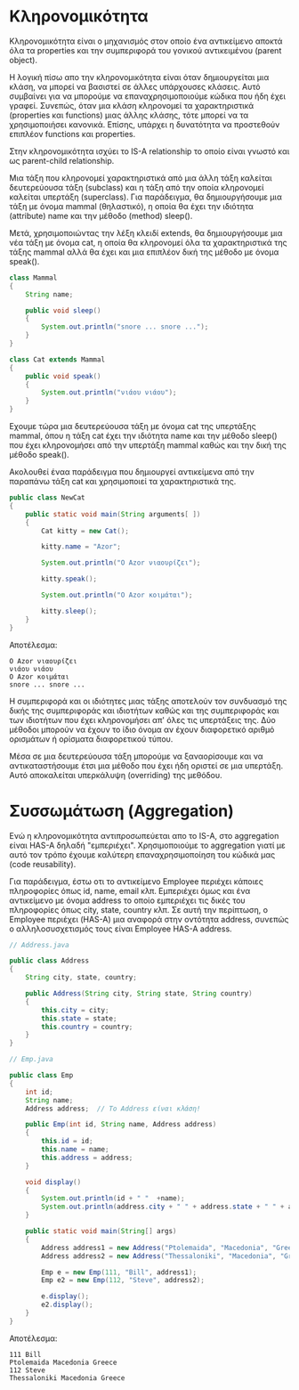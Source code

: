 # Κληρονομικότητα
Κληρονομικότητα είναι ο μηχανισμός στον οποίο ένα αντικείμενο αποκτά όλα τα properties και την συμπεριφορά του γονικού αντικειμένου (parent object).

Η λογική πίσω απο την κληρονομικότητα είναι όταν δημιουργείται μια κλάση, να μπορεί να βασιστεί σε άλλες υπάρχουσες κλάσεις. Αυτό συμβαίνει για να μπορούμε να επαναχρησιμοποιούμε κώδικα που ήδη έχει γραφεί. Συνεπώς, όταν μια κλάση κληρονομεί τα χαρακτηριστικά (properties και functions) μιας άλλης κλάσης, τότε μπορεί να τα χρησιμοποιήσει κανονικά. Επίσης, υπάρχει η δυνατότητα να προστεθούν επιπλέον functions και properties.

Στην κληρονομικότητα ισχύει το IS-A relationship το οποίο είναι γνωστό και ως parent-child relationship.

Μια τάξη που κληρονομεί χαρακτηριστικά από μια άλλη τάξη καλείται δευτερεύουσα τάξη (subclass) και η τάξη από την οποία κληρονομεί καλείται υπερτάξη (superclass). Για παράδειγμα, θα δημιουργήσουμε μια τάξη με όνομα mammal (θηλαστικό), η οποία θα έχει την ιδιότητα (attribute) name και την μέθοδο (method) sleep().

Μετά, χρησιμοποιώντας την λέξη κλειδί extends, θα δημιουργήσουμε μια νέα τάξη με όνομα cat, η οποία θα κληρονομεί όλα τα χαρακτηριστικά της τάξης mammal αλλά θα έχει και μια επιπλέον δική της μέθοδο με όνομα speak().

```java
class Mammal
{
    String name;

    public void sleep()
    {
        System.out.println("snore ... snore ...");
    }
}

class Cat extends Mammal
{
    public void speak()
    {
        System.out.println("νιάου νιάου");
    }
}
```

Εχουμε τώρα μια δευτερεύουσα τάξη με όνομα cat της υπερτάξης mammal, όπου η τάξη cat έχει την ιδιότητα name και την μέθοδο sleep() που έχει κληρονομήσει από την υπερτάξη mammal καθώς και την δική της μέθοδο speak().

Ακολουθεί έναα παράδειγμα που δημιουργεί αντικείμενα από την παραπάνω τάξη cat και χρησιμοποιεί τα χαρακτηριστικά της.

```java
public class NewCat
{
    public static void main(String arguments[ ])
    {
        Cat kitty = new Cat();

        kitty.name = "Azor";

        System.out.println("Ο Azor νιαουρίζει");

        kitty.speak();

        System.out.println("Ο Azor κοιμάται");

        kitty.sleep();
    }
}
```

Αποτέλεσμα:
```
Ο Azor νιαουρίζει
νιάου νιάου
Ο Azor κοιμάται
snore ... snore ...
```

Η συμπεριφορά και οι ιδιότητες μιας τάξης αποτελούν τον συνδυασμό της δικής της συμπεριφοράς και ιδιοτήτων καθώς και της συμπεριφοράς και των ιδιοτήτων που έχει κληρονομήσει απ' όλες τις υπερτάξεις της. Δύο μέθοδοι μπορούν να έχουν το ίδιο όνομα αν έχουν διαφορετικό αριθμό ορισμάτων ή ορίσματα διαφορετικού τύπου.

Μέσα σε μια δευτερεύουσα τάξη μπορούμε να ξαναορίσουμε και να αντικαταστήσουμε έτσι μια μέθοδο που έχει ήδη οριστεί σε μια υπερτάξη. Αυτό αποκαλείται υπερκάλυψη (overriding) της μεθόδου.

# Συσσωμάτωση (Aggregation)
Ενώ η κληρονομικότητα αντιπροσωπεύεται απο το IS-A, στο aggregation είναι HAS-A δηλαδή "εμπεριέχει". Χρησιμοποιούμε το aggregation γιατί με αυτό τον τρόπο έχουμε καλύτερη επαναχρησιμοποίηση του κώδικά μας (code reusability).

Για παράδειγμα, έστω οτι το αντικείμενο Employee περιέχει κάποιες πληροφορίες όπως id, name, email κλπ. Εμπεριέχει όμως και ένα αντικείμενο με όνομα address το οποίο εμπεριέχει τις δικές του πληροφορίες όπως city, state, country κλπ. Σε αυτή την περίπτωση, ο Employee περιέχει (HAS-A) μια αναφορά στην οντότητα address, συνεπώς ο αλληλοσυσχετισμός τους είναι Employee HAS-A address.

```java
// Address.java

public class Address 
{  
    String city, state, country;  

    public Address(String city, String state, String country) 
    {  
        this.city = city;  
        this.state = state;  
        this.country = country;  
    }  
}  
```

```java
// Emp.java

public class Emp 
{  
    int id;  
    String name;  
    Address address;  // Το Address είναι κλάση!

    public Emp(int id, String name, Address address) 
    {  
        this.id = id;  
        this.name = name;  
        this.address = address;  
    }  

    void display()
    {  
        System.out.println(id + " "  +name);  
        System.out.println(address.city + " " + address.state + " " + address.country);  
    }  

    public static void main(String[] args) 
    {  
        Address address1 = new Address("Ptolemaida", "Macedonia", "Greece");  
        Address address2 = new Address("Thessaloniki", "Macedonia", "Greece");  

        Emp e = new Emp(111, "Bill", address1);  
        Emp e2 = new Emp(112, "Steve", address2);  

        e.display();  
        e2.display();  
    }  
}  

```

Αποτέλεσμα:
```
111 Bill
Ptolemaida Macedonia Greece
112 Steve
Thessaloniki Macedonia Greece
```
